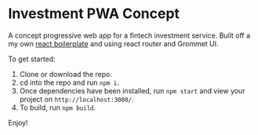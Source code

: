 # Investment PWA Concept

A concept progressive web app for a fintech investment service. Built off a my own [react boilerplate](https://github.com/andthomas/react-scratch) and using react router and Grommet UI.

To get started:

1. Clone or download the repo.
2. cd into the repo and run `npm i`.
3. Once dependencies have been installed, run `npm start` and view your project on `http://localhost:3000/`.
4. To build, run `npm build`.

Enjoy!